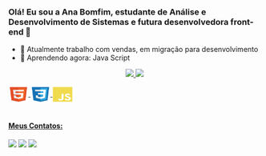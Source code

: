 ### Olá! Eu sou a Ana Bomfim, estudante de Análise e Desenvolvimento de Sistemas e futura desenvolvedora front-end 👋


- 🔭 Atualmente trabalho com vendas, em migração para desenvolvimento
- 🎯 Aprendendo agora: Java Script

<div align="center">
  <a href="https://github.com/Anaortizbf">
  <img height="150em" src="https://github-readme-stats.vercel.app/api?username=Anaortizbf&show_icons=true&theme=dark&include_all_commits=true&count_private=true"/>
  <img height="150em" src="https://github-readme-stats.vercel.app/api/top-langs/?username=Anaortizbf&layout=compact&langs_count=7&theme=dark"/>
</div>

<div style="display: inline_block"><br>
 
  <img align="center" alt="Ana-HTML" height="30" width="40" src="https://raw.githubusercontent.com/devicons/devicon/master/icons/html5/html5-original.svg">
  <img align="center" alt="Ana-CSS" height="30" width="40" src="https://raw.githubusercontent.com/devicons/devicon/master/icons/css3/css3-original.svg">
   <img align="center" alt="Ana-Js" height="30" width="40" src="https://raw.githubusercontent.com/devicons/devicon/master/icons/javascript/javascript-plain.svg">
</div>

  #
  
 #### Meus Contatos:
  <a href = "mailto:bomfim.anaortiz@gmail.com"><img src="https://img.shields.io/badge/Gmail-D14836?style=for-the-badge&logo=gmail&logoColor=white" target="_blank"></a>
  <a href="https://www.linkedin.com/in/anaortizbomfim/" target="_blank"><img src="https://img.shields.io/badge/-LinkedIn-%230077B5?style=for-the-badge&logo=linkedin&logoColor=white" target="_blank"></a>
  <a href="https://api.whatsapp.com/send?phone=5511987846972&text=Converse%20diretamente%20comigo%20em%20meu%20WhatsApp." target="_blank"><img src="https://img.shields.io/badge/WhatsApp-25D366?style=for-the-badge&logo=whatsapp&logoColor=white" target="_blank"></a>
